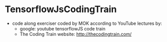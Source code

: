 # TensorflowJsCodingTrain

+ code along exerciser coded by MOK according to YouTube lectures by:
  * google: youtube tensorflowJS code train
  * The Coding Train website: http://thecodingtrain.com/
